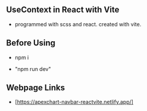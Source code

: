## UseContext in React with Vite

- programmed with scss and react. created with vite.

## Before Using

- npm i

- "npm run dev"

## Webpage Links

- [https://apexchart-navbar-reactvite.netlify.app/]
